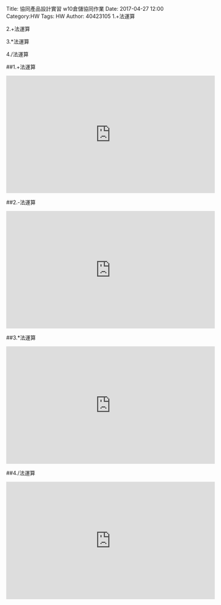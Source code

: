 Title: 協同產品設計實習 w10倉儲協同作業
Date: 2017-04-27 12:00
Category:HW
Tags: HW
Author: 40423105 
1.+法運算

2.+法運算

3.*法運算

4./法運算
<!-- PELICAN_END_SUMMARY -->

##1.+法運算
<iframe width="560" height="315" src="https://www.youtube.com/embed/qCmBzuyp-Tg" frameborder="0" allowfullscreen></iframe>

##2.-法運算
<iframe width="560" height="315" src="https://www.youtube.com/embed/aViu9vAxVN4" frameborder="0" allowfullscreen></iframe>

##3.*法運算
<iframe width="560" height="315" src="https://www.youtube.com/embed/-q_WUfGj4Iw" frameborder="0" allowfullscreen></iframe>

##4./法運算
<iframe width="560" height="315" src="https://www.youtube.com/embed/Vp4LImlT6fw" frameborder="0" allowfullscreen></iframe>